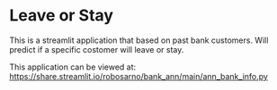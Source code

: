 # Leave or Stay

This is a streamlit application that based on past bank customers. Will predict if a specific costomer will leave or stay.

This application can be viewed at:
https://share.streamlit.io/robosarno/bank_ann/main/ann_bank_info.py
